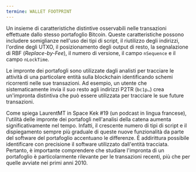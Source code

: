 ```yaml
---
termine: WALLET FOOTPRINT
---
```


Un insieme di caratteristiche distintive osservabili nelle transazioni effettuate dallo stesso portafoglio Bitcoin. Queste caratteristiche possono includere somiglianze nell'uso dei tipi di script, il riutilizzo degli indirizzi, l'ordine degli UTXO, il posizionamento degli output di resto, la segnalazione di RBF (*Replace-by-Fee*), il numero di versione, il campo `nSequence` e il campo `nLockTime`.

Le impronte dei portafogli sono utilizzate dagli analisti per tracciare le attività di una particolare entità sulla blockchain identificando schemi ricorrenti nelle sue transazioni. Ad esempio, un utente che sistematicamente invia il suo resto agli indirizzi P2TR (`bc1p…`) crea un'impronta distintiva che può essere utilizzata per tracciare le sue future transazioni.

Come spiega LaurentMT in Space Kek #19 (un podcast in lingua francese), l'utilità delle impronte dei portafogli nell'analisi della catena aumenta significativamente nel tempo. Infatti, il crescente numero di tipi di script e il dispiegamento sempre più graduale di queste nuove funzionalità da parte del software del portafoglio accentuano le differenze. È addirittura possibile identificare con precisione il software utilizzato dall'entità tracciata. Pertanto, è importante comprendere che studiare l'impronta di un portafoglio è particolarmente rilevante per le transazioni recenti, più che per quelle avviate nei primi anni 2010.